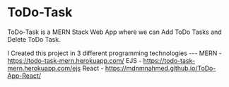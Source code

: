 # ToDo-Task
ToDo-Task is a MERN Stack Web App where we can Add ToDo Tasks and Delete ToDo Task.

I Created  this project in 3 different programming technologies ---
  MERN - https://todo-task-mern.herokuapp.com/
  EJS - https://todo-task-mern.herokuapp.com/ejs
  React - https://mdnmnahmed.github.io/ToDo-App-React/
